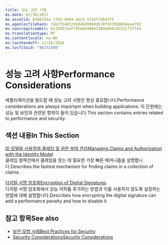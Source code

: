 ```yaml
---
title: 성능 고려 사항
ms.date: 03/30/2017
ms.assetid: 83082d4a-7350-4b04-ab2d-1fa5ffd643f5
ms.openlocfilehash: 7ab2f54df293d4689908db78f0235b8084eae782
ms.sourcegitcommit: bc293b14af795e0e999e3304dd40c0222cf2ffe4
ms.translationtype: MT
ms.contentlocale: ko-KR
ms.lasthandoff: 11/26/2020
ms.locfileid: "96271580"
---
```

# <a name="performance-considerations"></a><span data-ttu-id="1f59f-102">성능 고려 사항</span><span class="sxs-lookup"><span data-stu-id="1f59f-102">Performance Considerations</span></span>

<span data-ttu-id="1f59f-103">애플리케이션을 빌드할 때 성능 고려 사항은 항상 중요합니다.</span><span class="sxs-lookup"><span data-stu-id="1f59f-103">Performance considerations are always important when building applications.</span></span> <span data-ttu-id="1f59f-104">이 단원에는 성능 및 보안과 관련된 항목이 들어 있습니다.</span><span class="sxs-lookup"><span data-stu-id="1f59f-104">This section contains entries related to performance and security.</span></span>  
  
## <a name="in-this-section"></a><span data-ttu-id="1f59f-105">섹션 내용</span><span class="sxs-lookup"><span data-stu-id="1f59f-105">In This Section</span></span>  

 [<span data-ttu-id="1f59f-106">ID 모델을 사용하여 클레임 및 권한 부여 관리</span><span class="sxs-lookup"><span data-stu-id="1f59f-106">Managing Claims and Authorization with the Identity Model</span></span>](managing-claims-and-authorization-with-the-identity-model.md)  
 <span data-ttu-id="1f59f-107">클레임 컬렉션에서 클레임을 찾는 데 필요한 가장 빠른 메커니즘을 설명합니다.</span><span class="sxs-lookup"><span data-stu-id="1f59f-107">Describes the fastest mechanism for finding claims in a collection of claims.</span></span>  
  
 [<span data-ttu-id="1f59f-108">디지털 서명 암호화</span><span class="sxs-lookup"><span data-stu-id="1f59f-108">Encryption of Digital Signatures</span></span>](encryption-of-digital-signatures.md)  
 <span data-ttu-id="1f59f-109">디지털 서명 암호화에서 성능 저하를 추가하는 방법과 이를 사용하지 않도록 설정하는 방법에 대해 설명합니다.</span><span class="sxs-lookup"><span data-stu-id="1f59f-109">Describes how encrypting the digital signature can add a performance penalty and how to disable it.</span></span>  
  
## <a name="see-also"></a><span data-ttu-id="1f59f-110">참고 항목</span><span class="sxs-lookup"><span data-stu-id="1f59f-110">See also</span></span>

- [<span data-ttu-id="1f59f-111">보안 모범 사례</span><span class="sxs-lookup"><span data-stu-id="1f59f-111">Best Practices for Security</span></span>](best-practices-for-security-in-wcf.md)
- [<span data-ttu-id="1f59f-112">Security Considerations</span><span class="sxs-lookup"><span data-stu-id="1f59f-112">Security Considerations</span></span>](security-considerations-in-wcf.md)

